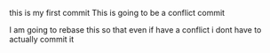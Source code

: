 this is my first commit
This is going to be a conflict commit

I am going to rebase this so that even if have a conflict i dont have to actually commit it 

